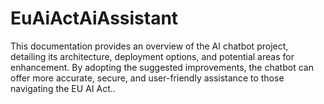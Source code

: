 # EuAiActAiAssistant
This documentation provides an overview of the AI chatbot project, detailing its architecture, deployment options, and potential areas for enhancement. By adopting the suggested improvements, the chatbot can offer more accurate, secure, and user-friendly assistance to those navigating the EU AI Act..

